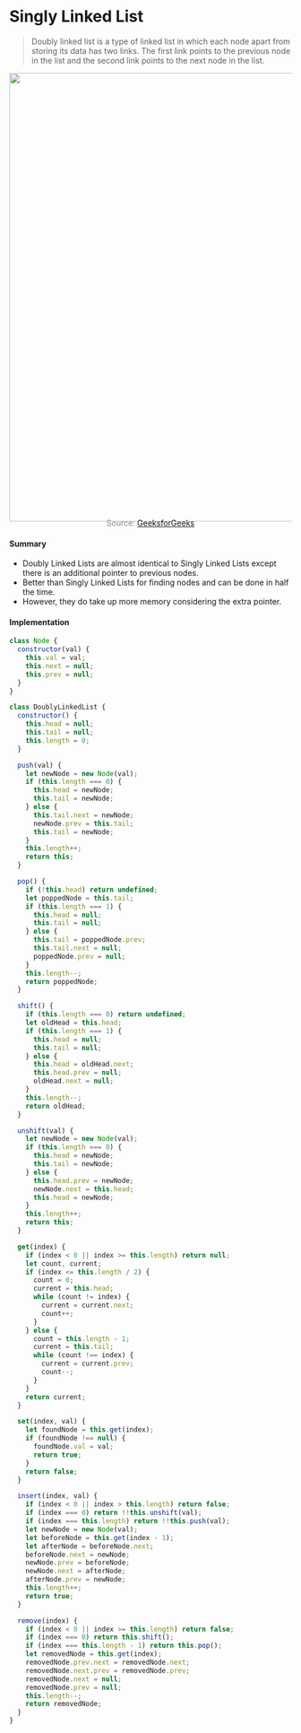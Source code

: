 # Singly Linked List

> Doubly linked list is a type of linked list in which each node apart from storing its data has two links. The first link points to the previous node in the list and the second link points to the next node in the list.

<p align="center"><img src="js/dataStructures/doublyLinkedList/doublyLinkedList.png" width="800px" /></p>

<p style="color: #888888; text-align: center; margin-top: -20px;">Source: <a href="https://www.geeksforgeeks.org/doubly-linked-list/">GeeksforGeeks</a></p>

#### Summary

- Doubly Linked Lists are almost identical to Singly Linked Lists except there is an additional pointer to previous nodes.
- Better than Singly Linked Lists for finding nodes and can be done in half the time.
- However, they do take up more memory considering the extra pointer.

#### Implementation

```javascript
class Node {
  constructor(val) {
    this.val = val;
    this.next = null;
    this.prev = null;
  }
}

class DoublyLinkedList {
  constructor() {
    this.head = null;
    this.tail = null;
    this.length = 0;
  }

  push(val) {
    let newNode = new Node(val);
    if (this.length === 0) {
      this.head = newNode;
      this.tail = newNode;
    } else {
      this.tail.next = newNode;
      newNode.prev = this.tail;
      this.tail = newNode;
    }
    this.length++;
    return this;
  }

  pop() {
    if (!this.head) return undefined;
    let poppedNode = this.tail;
    if (this.length === 1) {
      this.head = null;
      this.tail = null;
    } else {
      this.tail = poppedNode.prev;
      this.tail.next = null;
      poppedNode.prev = null;
    }
    this.length--;
    return poppedNode;
  }

  shift() {
    if (this.length === 0) return undefined;
    let oldHead = this.head;
    if (this.length === 1) {
      this.head = null;
      this.tail = null;
    } else {
      this.head = oldHead.next;
      this.head.prev = null;
      oldHead.next = null;
    }
    this.length--;
    return oldHead;
  }

  unshift(val) {
    let newNode = new Node(val);
    if (this.length === 0) {
      this.head = newNode;
      this.tail = newNode;
    } else {
      this.head.prev = newNode;
      newNode.next = this.head;
      this.head = newNode;
    }
    this.length++;
    return this;
  }

  get(index) {
    if (index < 0 || index >= this.length) return null;
    let count, current;
    if (index <= this.length / 2) {
      count = 0;
      current = this.head;
      while (count != index) {
        current = current.next;
        count++;
      }
    } else {
      count = this.length - 1;
      current = this.tail;
      while (count !== index) {
        current = current.prev;
        count--;
      }
    }
    return current;
  }

  set(index, val) {
    let foundNode = this.get(index);
    if (foundNode !== null) {
      foundNode.val = val;
      return true;
    }
    return false;
  }

  insert(index, val) {
    if (index < 0 || index > this.length) return false;
    if (index === 0) return !!this.unshift(val);
    if (index === this.length) return !!this.push(val);
    let newNode = new Node(val);
    let beforeNode = this.get(index - 1);
    let afterNode = beforeNode.next;
    beforeNode.next = newNode;
    newNode.prev = beforeNode;
    newNode.next = afterNode;
    afterNode.prev = newNode;
    this.length++;
    return true;
  }

  remove(index) {
    if (index < 0 || index >= this.length) return false;
    if (index === 0) return this.shift();
    if (index === this.length - 1) return this.pop();
    let removedNode = this.get(index);
    removedNode.prev.next = removedNode.next;
    removedNode.next.prev = removedNode.prev;
    removedNode.next = null;
    removedNode.prev = null;
    this.length--;
    return removedNode;
  }
}
```
